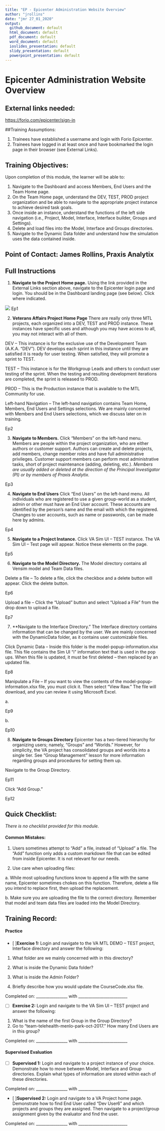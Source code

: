 ```yaml
---
title: "EP - Epicenter Administration Website Overview"
author: "jrollins"
date: "jmr 27_01_2020"
output: 
  github_document: default
  html_document: default
  pdf_document: default
  word_document: default
  ioslides_presentation: default
  slidy_presentation: default
  powerpoint_presentation: default
---
```


# Epicenter Administration Website Overview

## External links needed:

https://forio.com/epicenter/sign-in

##Training Assumptions:
1.  Trainees have established a username and login with Forio Epicenter.
2.  Trainees have logged in at least once and have bookmarked the login page in their browser (see External Links).

## Training Objectives:
Upon completion of this module, the learner will be able to:

1. Navigate to the Dashboard and access Members, End Users and the Team Home page.
2.  On the Team Home page, understand the DEV, TEST, PROD project organization and be able to navigate to the appropriate project instance to achieve desired task goals.
3. Once inside an instance, understand the functions of the left side navigation (i.e., Project, Model, Interface, Interface builder, Groups and Settings).
4. Delete and load files into the Model, Interface and Groups directories.
5. Navigate to the Dynamic Data folder and understand how the simulation uses the data contained inside.    

## Point of Contact: James Rollins, Praxis Analytix

## Full Instructions

1.  **Navigate to the Project Home page.** Using the link provided in the External Links section above, navigate to the Epicenter login page and login. You should be in the Dashboard landing page (see below).  Click where indicated.

![](resources/training_guides/mtl_how_facilitate/graphics/EP1.png)
Ep1

2.  **Veterans Affairs Project Home Page**
There are really only three MTL projects, each organized into a DEV, TEST and PROD instance.  These instances have specific uses and although you may have access to all, you may not interact with all of them.

DEV – This instance is for the exclusive use of the Development Team (A.K.A. “DEV”). DEV develops each sprint in this instance until they are satisfied it is ready for user testing.  When satisfied, they will promote a sprint to TEST.

TEST – This instance is for the Workgroup Leads and others to conduct user testing of the sprint. When the testing and resulting development iterations are completed, the sprint is released to PROD.

PROD – This is the Production instance that is available to the MTL Community for use.  

Left-hand Navigation – The left-hand navigation contains Team Home, Members, End Users and Settings selections.  We are mainly concerned with Members and End Users selections, which we discuss later on in training.
 
Ep2

3. **Navigate to Members.**
Click “Members” on the left-hand menu. Members are people within the project organization, who are either authors or customer support.  Authors can create and delete projects, add members, change member roles and have full administrative privileges. Customer support members can perform most administrative tasks, short of project maintenance (adding, deleting, etc.). _Members are usually added or deleted at the direction of the Principal Investigator (PI) or by members of Praxis Analytix._



 

Ep3

4. **Navigate to End Users**
Click “End Users” on the left-hand menu. All individuals who are registered to use a given group-world as a student, admin or other must have an End User account.  These accounts are identified by the person’s name and the email with which the registered. Changes to user accounts, such as name or passwords, can be made here by admins.


 
Ep4

5. **Navigate to a Project Instance.**
Click VA Sim UI – TEST instance.  The VA Sim UI – Test page will appear. Notice these elements on the page.

 

Ep5

6.  **Navigate to the Model Directory.**
The Model directory contains all Vensim model and Team Data files. 

Delete a file – To delete a file, click the checkbox and a delete button will appear. Click the delete button.
  

Ep6

Upload a file – Click the “Upload” button and select “Upload a File” from the drop down to upload a file. 

 


Ep7

7. **Navigate to the Interface Directory.”
The Interface directory contains information that can be changed by the user. We are mainly concerned with the DynamicData folder, as it contains user customizable files.

Click Dynamic Data – Inside this folder is the model-popup-information.xlsx file.  This file contains the Sim UI “i” information text that is used in the pop ups. When this file is updated, it must be first deleted – then replaced by an updated file.

 
Ep8

Manipulate a File – If you want to view the contents of the model-popup-information.xlsx file, you must click it.  Then select “View Raw.”  The file will download, and you can review it using Microsoft Excel.

a.
 
Ep9


b.
 
Ep10

8.  **Navigate to Groups Directory**
Epicenter has a two-tiered hierarchy for organizing users; namely, “Groups” and “Worlds.” However, for simplicity, the VA project has consolidated groups and worlds into a single tier. See “Group Management” lesson for more information regarding groups and procedures for setting them up.

Navigate to the Group Directory.
 

Ep11


Click “Add Group.” 


 

Ep12
 
## Quick Checklist:

_There is no checklist provided for this module._

#### Common Mistakes:

1. Users sometimes attempt to “Add” a file, instead of “Upload” a file. The “Add” function only adds a custom markdown file that can be edited from inside Epicenter.  It is not relevant for our needs.

2. Use care when uploading files: 

a.  While most uploading functions know to append a file with the same name, Epicenter sometimes chokes on this function.  Therefore, delete a file you intend to replace first, then upload the replacement.

b.  Make sure you are uploading the file to the correct directory. Remember that model and team data files are loaded into the Model Directory.


## Training Record:
#### Practice
###
- [ ]**Exercise 1:** Login and navigate to the VA MTL DEMO – TEST project, Interface directory and answer the following:

1.  What folder are we mainly concerned with in this directory?

2.  What is inside the Dynamic Data folder?

3.  What is inside the Admin Folder?

3.  Briefly describe how you would update the CourseCode.xlsx file.

Completed on: ________________ with _________________________ 

- [ ] **Exercise 2:** Login and navigate to the VA Sim UI – TEST project and answer the following:

1. What is the name of the first Group in the Group Directory?
2. Go to “team-telehealth-menlo-park-oct-2017.” How many End Users are in this group?

        
Completed on: ________________ with _________________________  

#### Supervised Evaluation 

- [ ] **Supervised 1:** Login and navigate to a project instance of your choice. Demonstrate how to move between Model, Interface and Group directories.  Explain what types of information are stored within each of these directories.
        
Completed on: ________________ with _________________________  

- [ ]**Supervised 2:** Login and navigate to a VA Project home page. Demonstrate how to find End User called “Dev User6” and which projects and groups they are assigned.  Then navigate to a project/group assignment given by the evaluator and find the user. 
        
Completed on: ________________ with _________________________  

